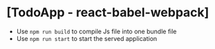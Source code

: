 # [TodoApp - react-babel-webpack]
* Use `npm run build` to compile Js file into one bundle file
* Use `npm run start` to start the served application
